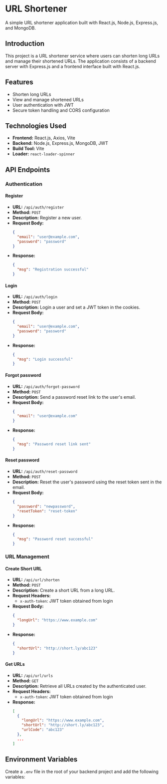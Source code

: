 # URL Shortener

A simple URL shortener application built with React.js, Node.js, Express.js, and MongoDB.


## Introduction

This project is a URL shortener service where users can shorten long URLs and manage their shortened URLs. The application consists of a backend server with Express.js and a frontend interface built with React.js.

## Features

- Shorten long URLs
- View and manage shortened URLs
- User authentication with JWT
- Secure token handling and CORS configuration

## Technologies Used

- **Frontend:** React.js, Axios, Vite
- **Backend:** Node.js, Express.js, MongoDB, JWT
- **Build Tool:** Vite
- **Loader:** `react-loader-spinner`

## API Endpoints

### Authentication

#### Register

- **URL:** `/api/auth/register`
- **Method:** `POST`
- **Description:** Register a new user.
- **Request Body:**
    ```json
    {
      "email": "user@example.com",
      "password": "password"
    }
    ```
- **Response:**
    ```json
    {
      "msg": "Registration successful"
    }
    ```

#### Login

- **URL:** `/api/auth/login`
- **Method:** `POST`
- **Description:** Login a user and set a JWT token in the cookies.
- **Request Body:**
    ```json
    {
      "email": "user@example.com",
      "password": "password"
    }
    ```
- **Response:**
    ```json
    {
      "msg": "Login successful"
    }
    ```

#### Forgot password



- **URL:** `/api/auth/forgot-password`
- **Method:** `POST`
- **Description:** Send a password reset link to the user's email.
- **Request Body:**
    ```json
    {
      "email": "user@example.com"
    }
    ```
- **Response:**
    ```json
    {
      "msg": "Password reset link sent"
    }
    ```
#### Reset password

- **URL:** `/api/auth/reset-password`
- **Method:** `POST`
- **Description:** Reset the user's password using the reset token sent in the email.
- **Request Body:**
    ```json
    {
      "password": "newpassword",
      "resetToken": "reset-token"
    }
    ```
- **Response:**
    ```json
    {
      "msg": "Password reset successful"
    }
    ```
    
### URL Management

#### Create Short URL

- **URL:** `/api/url/shorten`
- **Method:** `POST`
- **Description:** Create a short URL from a long URL.
- **Request Headers:**
    - `x-auth-token`: JWT token obtained from login
- **Request Body:**
    ```json
    {
      "longUrl": "https://www.example.com"
    }
    ```
- **Response:**
    ```json
    {
      "shortUrl": "http://short.ly/abc123"
    }
    ```

#### Get URLs

- **URL:** `/api/url/urls`
- **Method:** `GET`
- **Description:** Retrieve all URLs created by the authenticated user.
- **Request Headers:**
    - `x-auth-token`: JWT token obtained from login
- **Response:**
    ```json
    [
      {
        "longUrl": "https://www.example.com",
        "shortUrl": "http://short.ly/abc123",
        "urlCode": "abc123"
      },
      ...
    ]
    ```

## Environment Variables

Create a `.env` file in the root of your backend project and add the following variables:
